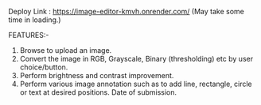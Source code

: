 Deploy Link : https://image-editor-kmvh.onrender.com/   (May take some time in loading.)

FEATURES:-
1) Browse to upload an image.
2) Convert the image in RGB, Grayscale, Binary (thresholding) etc by user choice/button.
3) Perform brightness and contrast improvement.
4) Perform various image annotation such as to add line, rectangle, circle or text at desired positions. Date of submission.
